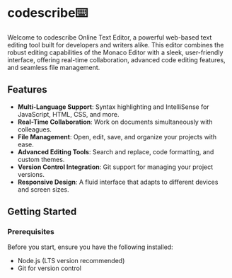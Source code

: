 # codescribe⌨️

Welcome to codescribe Online Text Editor, a powerful web-based text editing tool built for developers and writers alike. This editor combines the robust editing capabilities of the Monaco Editor with a sleek, user-friendly interface, offering real-time collaboration, advanced code editing features, and seamless file management.

## Features

- **Multi-Language Support**: Syntax highlighting and IntelliSense for JavaScript, HTML, CSS, and more.
- **Real-Time Collaboration**: Work on documents simultaneously with colleagues.
- **File Management**: Open, edit, save, and organize your projects with ease.
- **Advanced Editing Tools**: Search and replace, code formatting, and custom themes.
- **Version Control Integration**: Git support for managing your project versions.
- **Responsive Design**: A fluid interface that adapts to different devices and screen sizes.

## Getting Started

### Prerequisites

Before you start, ensure you have the following installed:

- Node.js (LTS version recommended)
- Git for version control
